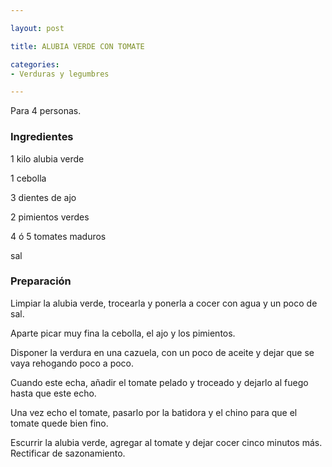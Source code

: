```yaml
---

layout: post

title: ALUBIA VERDE CON TOMATE

categories:
- Verduras y legumbres

---
```


Para 4 personas.

<h3>Ingredientes</h3>

1 kilo alubia verde

1 cebolla

3 dientes de ajo

2 pimientos verdes

4 ó 5 tomates maduros

sal

<h3>Preparación</h3>

Limpiar la alubia verde, trocearla y ponerla a cocer con agua y un poco de sal.

Aparte picar muy fina la cebolla, el ajo y los pimientos.

Disponer la verdura en una cazuela, con un poco de aceite y dejar que se vaya rehogando poco a poco.

Cuando este echa, añadir el tomate pelado y troceado y dejarlo al fuego hasta que este echo.

Una vez echo el tomate, pasarlo por la batidora y el chino para que el tomate quede bien fino.

Escurrir la alubia verde, agregar al tomate y dejar cocer cinco minutos más. Rectificar de sazonamiento.

